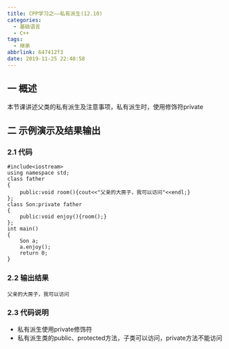 ```yaml
---
title: CPP学习之——私有派生(12.10)
categories:
  - 基础语言
  - C++
tags:
  - 继承
abbrlink: 647412f3
date: 2019-11-25 22:40:58
---
```

## 一 概述

本节课讲述父类的私有派生及注意事项，私有派生时，使用修饰符private

<!--more-->

## 二 示例演示及结果输出

### 2.1 代码

```
#include<iostream>
using namespace std;
class father
{
	public:void room(){cout<<"父亲的大房子，我可以访问"<<endl;}
};
class Son:private father
{
	public:void enjoy(){room();}
};
int main()
{
	Son a;
	a.enjoy();
	return 0;
}
```

### 2.2 输出结果

```
父亲的大房子，我可以访问
```

### 2.3 代码说明

* 私有派生使用private修饰符
* 私有派生类的public、protected方法，子类可以访问，private方法不能访问